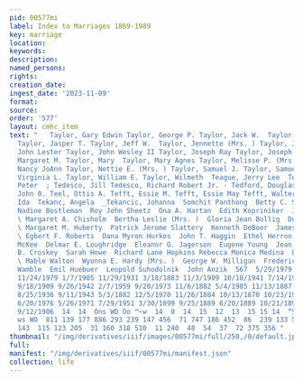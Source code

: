 ```yaml
---
pid: 00577mi
label: Index to Marriages 1869-1989
key: marriage
location: 
keywords: 
description: 
named_persons: 
rights: 
creation_date: 
ingest_date: '2023-11-09'
format: 
source: 
order: '577'
layout: cmhc_item
text: "   Taylor, Gary Edwin Taylor, George P. Taylor, Jack W.  Taylor, Jan Elise
  Taylor, Jasper T. Taylor, Jeff W.  Taylor, Jennette (Mrs. ) Taylor, John A.  Taylor,
  John Lester Taylor, John Wesley II Taylor, Joseph Ray Taylor, Joseph W. Taylor,
  Margaret M. Taylor, Mary  Taylor, Mary Agnes Taylor, Melisse P. (Mrs. ) Taylor,
  Nancy JoAnn Taylor, Nettie E. (Mrs. ) Taylor, Samuel J. Taylor, Samuel T. Jr. Taylor,
  Virginia L. Taylor, William E. Taylor, Wilmeth  Teague, Jerry Lee  Teal, Mary  Teal,
  Peter  ; Tedesco, Jill Tedesco, Richard Robert Jr. - Tedford, Douglas Brooks  Teeguarden,
  John 0. Teel, Ottis A. Tefft, Essie M. Tefft, Essie May Tefft, Walter E. Teich,
  Ida  Tekanc, Angela  _Tekancic, Johanna  Somchit Panthong  Betty C. Seeley  Iris
  Nadine Bostleman  Roy John Sheetz  Ona A. Hartan  Edith Kopriniker  John F. Eller
  \ Margaret A. Chisholm  Bertha Leslie (Mrs. )  Gloria Jean Bollig  Dorothy Yont
  \ Margaret M. Huberty  Patrick Jerome Slattery  Kenneth DeBoer  James F. Whittaker
  \ Egbert F. Roberts  Dana Myron Hurkes  John T. Haggin  Ethel Herron  Vera Marie
  McKee  Delmar E. Loughridge  Eleanor G. Jagerson  Eugene Young  Jean E. Cozad  Albert
  B. Croskey  Sarah Howe  Richard Lane Hopkins Rebecca Monica Medina  Lori Lynn Weeden
  \ Mable Walton  Wyonna E. Hardy (Mrs. )  George W. Milligan  Frederick V. Hill  Louise
  Wamble  Emil Huebuer  Leopold Suhodolnik  John Anzik  567  5/29/1979 4/15/1944 1/19/1947
  11/24/1979 1/7/1905 11/29/1931 3/18/1883 11/3/1909 10/18/1941 7/14/1978 10/3/1927
  9/18/1909 9/26/1942 2/7/1959 9/20/1973 11/6/1882 5/4/1985 11/13/1887 10/7/1913 9/16/1967
  8/25/1936 9/11/1943 5/3/1882 12/5/1970 11/26/1884 10/13/1870 10/23/1981 1/8/1983
  6/20/1976 5/26/1971 7/29/1951 3/30/1899 9/25/1889 6/20/1889 10/21/1899 2/3/1907
  9/12/1906  14  14  Ons WD Oo ™~w  14  0  14  15  12  13  15 15 14  “SM NN DD DD
  ws WO  811 139 177 886 293 239 147 456  71 747 186 452  86  239 133 511 357 550
  143  115 123 205  31 160 318 510  11 240  48  54  37  72 375 356 "
thumbnail: "/img/derivatives/iiif/images/00577mi/full/250,/0/default.jpg"
full: 
manifest: "/img/derivatives/iiif/00577mi/manifest.json"
collection: life
---
```

